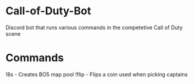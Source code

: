 # Call-of-Duty-Bot

Discord bot that runs various commands in the competetive Call of Duty scene

# Commands
!8s - Creates BO5 map pool
!flip - Flips a coin used when picking captains
